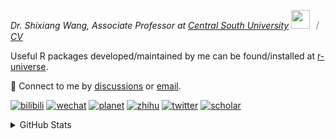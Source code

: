 
<p><em>Dr. Shixiang Wang, Associate Professor at <a href="https://en.csu.edu.cn/">Central South University</a> <img src="https://media.giphy.com/media/WUlplcMpOCEmTGBtBW/giphy.gif" width="30">  ｜ <a href="https://shixiangwang.github.io/cv-shixiang/">CV</a>
</em></p>

Useful R packages developed/maintained by me can be found/installed at [r-universe](https://shixiangwang.r-universe.dev/).

💬 Connect to me by
[discussions](https://github.com/ShixiangWang/self-study/discussions) or [email](mailto:shixiang1994wang@gmail.com). 

[![bilibili](https://img.shields.io/badge/王诗翔-B站-yellow)](https://space.bilibili.com/11553374) [![wechat](https://img.shields.io/badge/王诗翔-微信公众号-important)](https://shixiangwang.github.io/home/logo/qrcode.jpg) [![planet](https://img.shields.io/badge/王诗翔-知识星球-blueviolet)](https://t.zsxq.com/rBqbIei)  [![zhihu](https://img.shields.io/badge/王诗翔-知乎-blue)](https://www.zhihu.com/people/shixiangwang) [![twitter](https://img.shields.io/badge/WangShxiang-twitter-ff69b4)](https://twitter.com/WangShxiang) [![scholar](https://img.shields.io/badge/ShixiangWang-Scholar-00ffff)](https://scholar.google.com/citations?user=FvNp0NkAAAAJ) 

<details>
 
<summary>GitHub Stats</summary>


<!--START_SECTION:waka-->
**🐱 My GitHub Data** 

> 📦 5.0 MB Used in GitHub's Storage 
 > 
> 🏆 160 Contributions in the Year 2025
 > 
> 🚫 Not Opted to Hire
 > 
> 📜 96 Public Repositories 
 > 
> 🔑 30 Private Repositories 
 > 
**I'm an Early 🐤** 

```text
🌞 Morning                2264 commits        ████░░░░░░░░░░░░░░░░░░░░░   16.69 % 
🌆 Daytime                5798 commits        ███████████░░░░░░░░░░░░░░   42.75 % 
🌃 Evening                4575 commits        ████████░░░░░░░░░░░░░░░░░   33.74 % 
🌙 Night                  924 commits         ██░░░░░░░░░░░░░░░░░░░░░░░   06.81 % 
```
📅 **I'm Most Productive on Tuesday** 

```text
Monday                   2142 commits        ████░░░░░░░░░░░░░░░░░░░░░   15.80 % 
Tuesday                  2497 commits        █████░░░░░░░░░░░░░░░░░░░░   18.41 % 
Wednesday                2274 commits        ████░░░░░░░░░░░░░░░░░░░░░   16.77 % 
Thursday                 2159 commits        ████░░░░░░░░░░░░░░░░░░░░░   15.92 % 
Friday                   2074 commits        ████░░░░░░░░░░░░░░░░░░░░░   15.29 % 
Saturday                 1037 commits        ██░░░░░░░░░░░░░░░░░░░░░░░   07.65 % 
Sunday                   1378 commits        ███░░░░░░░░░░░░░░░░░░░░░░   10.16 % 
```


**I Mostly Code in R** 

```text
R                        84 repos            ██████████████░░░░░░░░░░░   54.55 % 
HTML                     23 repos            ████░░░░░░░░░░░░░░░░░░░░░   14.94 % 
JavaScript               9 repos             █░░░░░░░░░░░░░░░░░░░░░░░░   05.84 % 
Shell                    9 repos             █░░░░░░░░░░░░░░░░░░░░░░░░   05.84 % 
Jupyter Notebook         5 repos             █░░░░░░░░░░░░░░░░░░░░░░░░   03.25 % 
```




 Last Updated on 24/02/2025 18:52:08 UTC
<!--END_SECTION:waka-->

> These Readme stats are generated using github action [awesome-readme-stats](https://github.com/anmol098/waka-readme-stats)

-----

**NOTE: Top languages does not indicate my skill level or anything like that. It is just a metric of which languages have been hosted by me on GitHub based on the usage across repositories.**

</details>
